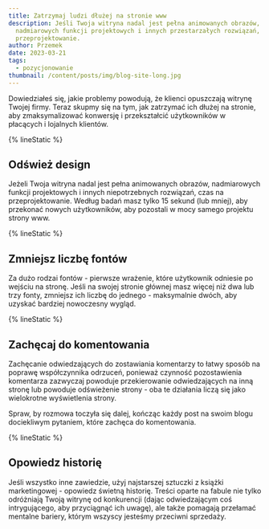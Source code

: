 ```yaml
---
title: Zatrzymaj ludzi dłużej na stronie www
description: Jeśli Twoja witryna nadal jest pełna animowanych obrazów,
  nadmiarowych funkcji projektowych i innych przestarzałych rozwiązań, czas na
  przeprojektowanie.
author: Przemek
date: 2023-03-21
tags:
  - pozycjonowanie
thumbnail: /content/posts/img/blog-site-long.jpg
---
```

Dowiedziałeś się, jakie problemy powodują, że klienci opuszczają witrynę Twojej firmy. Teraz skupmy się na tym, jak zatrzymać ich dłużej na stronie, aby zmaksymalizować konwersję i przekształcić użytkowników w płacących i lojalnych klientów.

{% lineStatic %}

## Odśwież design

Jeżeli Twoja witryna nadal jest pełna animowanych obrazów, nadmiarowych funkcji projektowych i innych niepotrzebnych rozwiązań, czas na przeprojektowanie. Według badań masz tylko 15 sekund (lub mniej), aby przekonać nowych użytkowników, aby pozostali w mocy samego projektu strony www.

{% lineStatic %}

## Zmniejsz liczbę fontów

Za dużo rodzai fontów - pierwsze wrażenie, które użytkownik odniesie po wejściu na stronę. Jeśli na swojej stronie głównej masz więcej niż dwa lub trzy fonty, zmniejsz ich liczbę do jednego - maksymalnie dwóch, aby uzyskać bardziej nowoczesny wygląd.

{% lineStatic %}

## Zachęcaj do komentowania

Zachęcanie odwiedzających do zostawiania komentarzy to łatwy sposób na poprawę współczynnika odrzuceń, ponieważ czynność pozostawienia komentarza zazwyczaj powoduje przekierowanie odwiedzających na inną stronę lub powoduje odświeżenie strony - oba te działania liczą się jako wielokrotne wyświetlenia strony. 

Spraw, by rozmowa toczyła się dalej, kończąc każdy post na swoim blogu dociekliwym pytaniem, które zachęca do komentowania.

{% lineStatic %}

## Opowiedz historię

Jeśli wszystko inne zawiedzie, użyj najstarszej sztuczki z książki marketingowej - opowiedz świetną historię. Treści oparte na fabule nie tylko odróżniają Twoją witrynę od konkurencji (dając odwiedzającym coś intrygującego, aby przyciągnąć ich uwagę), ale także pomagają przełamać mentalne bariery, którym wszyscy jesteśmy przeciwni sprzedaży.